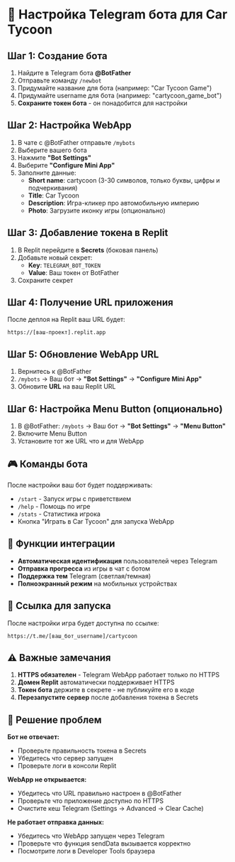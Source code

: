 # 🤖 Настройка Telegram бота для Car Tycoon

## Шаг 1: Создание бота

1. Найдите в Telegram бота **@BotFather**
2. Отправьте команду `/newbot`
3. Придумайте название для бота (например: "Car Tycoon Game")
4. Придумайте username для бота (например: "cartycoon_game_bot")
5. **Сохраните токен бота** - он понадобится для настройки

## Шаг 2: Настройка WebApp

1. В чате с @BotFather отправьте `/mybots`
2. Выберите вашего бота
3. Нажмите **"Bot Settings"**
4. Выберите **"Configure Mini App"**
5. Заполните данные:
   - **Short name**: cartycoon (3-30 символов, только буквы, цифры и подчеркивания)
   - **Title**: Car Tycoon
   - **Description**: Игра-кликер про автомобильную империю
   - **Photo**: Загрузите иконку игры (опционально)

## Шаг 3: Добавление токена в Replit

1. В Replit перейдите в **Secrets** (боковая панель)
2. Добавьте новый секрет:
   - **Key**: `TELEGRAM_BOT_TOKEN`
   - **Value**: Ваш токен от BotFather
3. Сохраните секрет

## Шаг 4: Получение URL приложения

После деплоя на Replit ваш URL будет:
```
https://[ваш-проект].replit.app
```

## Шаг 5: Обновление WebApp URL

1. Вернитесь к @BotFather
2. `/mybots` → Ваш бот → **"Bot Settings"** → **"Configure Mini App"**
3. Обновите **URL** на ваш Replit URL

## Шаг 6: Настройка Menu Button (опционально)

1. В @BotFather: `/mybots` → Ваш бот → **"Bot Settings"** → **"Menu Button"**
2. Включите Menu Button
3. Установите тот же URL что и для WebApp

## 🎮 Команды бота

После настройки ваш бот будет поддерживать:

- `/start` - Запуск игры с приветствием
- `/help` - Помощь по игре
- `/stats` - Статистика игрока
- Кнопка "Играть в Car Tycoon" для запуска WebApp

## 🔧 Функции интеграции

- **Автоматическая идентификация** пользователей через Telegram
- **Отправка прогресса** из игры в чат с ботом
- **Поддержка тем** Telegram (светлая/темная)
- **Полноэкранный режим** на мобильных устройствах

## 📱 Ссылка для запуска

После настройки игра будет доступна по ссылке:
```
https://t.me/[ваш_бот_username]/cartycoon
```

## ⚠️ Важные замечания

1. **HTTPS обязателен** - Telegram WebApp работает только по HTTPS
2. **Домен Replit** автоматически поддерживает HTTPS
3. **Токен бота** держите в секрете - не публикуйте его в коде
4. **Перезапустите сервер** после добавления токена в Secrets

## 🐛 Решение проблем

**Бот не отвечает:**
- Проверьте правильность токена в Secrets
- Убедитесь что сервер запущен
- Проверьте логи в консоли Replit

**WebApp не открывается:**
- Убедитесь что URL правильно настроен в @BotFather
- Проверьте что приложение доступно по HTTPS
- Очистите кеш Telegram (Settings → Advanced → Clear Cache)

**Не работает отправка данных:**
- Убедитесь что WebApp запущен через Telegram
- Проверьте что функция sendData вызывается корректно
- Посмотрите логи в Developer Tools браузера